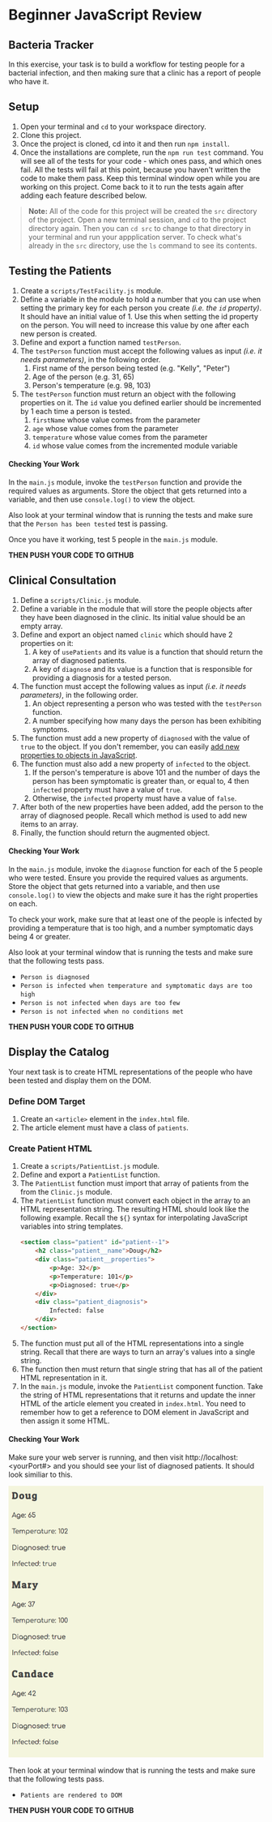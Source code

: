 # Beginner JavaScript Review

## Bacteria Tracker

In this exercise, your task is to build a workflow for testing people for a bacterial infection, and then making sure that a clinic has a report of people who have it.

## Setup

1. Open your terminal and `cd` to your workspace directory.
1. Clone this project.
1. Once the project is cloned, cd into it and then run `npm install`.
1. Once the installations are complete, run the `npm run test` command. You will see all of the tests for your code - which ones pass, and which ones fail. All the tests will fail at this point, because you haven't written the code to make them pass. Keep this terminal window open while you are working on this project. Come back to it to run the tests again after adding each feature described below.

> **Note:** All of the code for this project will be created the `src` directory of the project. Open a new terminal session, and `cd` to the project directory again. Then you can `cd src` to change to that directory in your terminal and run your appplication server. To check what's already in the `src` directory, use the `ls` command to see its contents.

## Testing the Patients

1. Create a `scripts/TestFacility.js` module.
1. Define a variable in the module to hold a number that you can use when setting the primary key for each person you create _(i.e. the `id` property)_. It should have an initial value of 1. Use this when setting the id property on the person. You will need to increase this value by one after each new person is created.
1. Define and export a function named `testPerson`.
1. The `testPerson` function must accept the following values as input _(i.e. it needs parameters)_, in the following order.
    1. First name of the person being tested (e.g. "Kelly", "Peter")
    1. Age of the person (e.g. 31, 65)
    1. Person's temperature (e.g. 98, 103)
1. The `testPerson` function must return an object with the following properties on it. The `id` value you defined earlier should be incremented by 1 each time a person is tested.
    1. `firstName` whose value comes from the parameter
    1. `age` whose value comes from the parameter
    1. `temperature` whose value comes from the parameter
    1. `id` whose value comes from the incremented module variable

#### Checking Your Work

In the `main.js` module, invoke the `testPerson` function and provide the required values as arguments. Store the object that gets returned into a variable, and then use `console.log()` to view the object.

Also look at your terminal window that is running the tests and make sure that the `Person has been tested` test is passing.

Once you have it working, test 5 people in the `main.js` module.

**THEN PUSH YOUR CODE TO GITHUB**

## Clinical Consultation

1. Define a `scripts/Clinic.js` module.
1. Define a variable in the module that will store the people objects after they have been diagnosed in the clinic. Its initial value should be an empty array.
1. Define and export an object named `clinic` which should have 2 properties on it:
    1. A key of `usePatients` and its value is a function that should return the array of diagnosed patients.
    1. A key of `diagnose` and its value is a function that is responsible for providing a diagnosis for a tested person.
1. The function must accept the following values as input _(i.e. it needs parameters)_, in the following order.
    1. An object representing a person who was tested with the `testPerson` function.
    1. A number specifying how many days the person has been exhibiting symptoms.
1. The function must add a new property of `diagnosed` with the value of `true` to the object. If you don't remember, you can easily [add new properties to objects in JavaScript](https://www.dyn-web.com/tutorials/object-literal/properties.php).
1. The function must also add a new property of `infected` to the object.
    1. If the person's temperature is above 101 and the number of days the person has been symptomatic is greater than, or equal to, 4 then `infected` property must have a value of `true`.
    1. Otherwise, the `infected` property must have a value of `false`.
1. After both of the new properties have been added, add the person to the array of diagnosed people. Recall which method is used to add new items to an array.
1. Finally, the function should return the augmented object.

#### Checking Your Work

In the `main.js` module, invoke the `diagnose` function for each of the 5 people who were tested. Ensure you provide the required values as arguments. Store the object that gets returned into a variable, and then use `console.log()` to view the objects and make sure it has the right properties on each.

To check your work, make sure that at least one of the people is infected by providing a temperature that is too high, and a number symptomatic days being 4 or greater.

Also look at your terminal window that is running the tests and make sure that the following tests pass.

* `Person is diagnosed`
* `Person is infected when temperature and symptomatic days are too high`
* `Person is not infected when days are too few`
* `Person is not infected when no conditions met`

**THEN PUSH YOUR CODE TO GITHUB**

## Display the Catalog

Your next task is to create HTML representations of the people who have been tested and display them on the DOM.

### Define DOM Target

1. Create an `<article>` element in the `index.html` file.
1. The article element must have a class of `patients`.

### Create Patient HTML

1. Create a `scripts/PatientList.js` module.
1. Define and export a `PatientList` function.
1. The `PatientList` function must import that array of patients from the from the `Clinic.js` module.
1. The `PatientList` function must convert each object in the array to an HTML representation string.
The resulting HTML should look like the following example. Recall the `${}` syntax for interpolating JavaScript variables into string templates.
    ```html
    <section class="patient" id="patient--1">
        <h2 class="patient__name">Doug</h2>
        <div class="patient__properties">
            <p>Age: 32</p>
            <p>Temperature: 101</p>
            <p>Diagnosed: true</p>
        </div>
        <div class="patient_diagnosis">
            Infected: false
        </div>
    </section>
    ```
1. The function must put all of the HTML representations into a single string. Recall that there are ways to turn an array's values into a single string.
1. The function then must return that single string that has all of the patient HTML representation in it.
1. In the `main.js` module, invoke the `PatientList` component function. Take the string of HTML representations that it returns and update the inner HTML of the article element you created in `index.html`. You need to remember how to get a reference to DOM element in JavaScript and then assign it some HTML.

#### Checking Your Work

Make sure your web server is running, and then visit http://localhost:<yourPort#> and you should see your list of diagnosed patients. It should look similiar to this.

![](./patients.png)

Then look at your terminal window that is running the tests and make sure that the following tests pass.

* `Patients are rendered to DOM`

**THEN PUSH YOUR CODE TO GITHUB**
